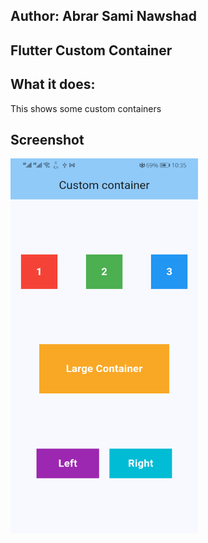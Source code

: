 ## Author: Abrar Sami Nawshad
## Flutter Custom Container

## What it does:
This shows some custom containers

## Screenshot
<img src = "Screenshots/img.png" width="300" height="600">
